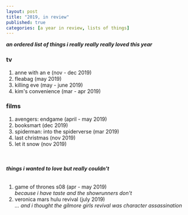 ```yaml
---
layout: post
title: "2019, in review"
published: true
categories: [a year in review, lists of things]
---
```

***an ordered list of things i really really really loved this year***

### tv

1. anne with an e (nov - dec 2019)
2. fleabag (may 2019)
3. killing eve (may - june 2019)
4. kim's convenience (mar - apr 2019)

### films

1. avengers: endgame (april - may 2019)
2. booksmart (dec 2019)
3. spiderman: into the spiderverse (mar 2019)
4. last christmas (nov 2019)
5. let it snow (nov 2019)

<br />

###### ***things i wanted to love but really couldn't***

1. game of thrones s08 (apr - may 2019)  
   _because i have taste and the showrunners don't_  
2. veronica mars hulu revival (july 2019)  
   _... and i thought the gilmore girls revival was character assassination_